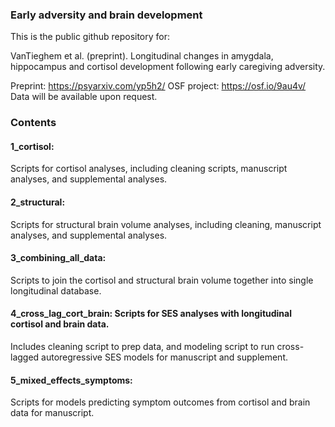 ### Early adversity and brain development

This is the public github repository for:

VanTieghem et al. (preprint). Longitudinal changes in amygdala, hippocampus and cortisol development following early caregiving adversity. 

Preprint: https://psyarxiv.com/yp5h2/
OSF project: https://osf.io/9au4v/
Data will be available upon request.

### Contents 

#### 1_cortisol:
Scripts for cortisol analyses, including cleaning scripts,  manuscript analyses, and supplemental analyses. 
#### 2_structural:
Scripts for structural brain volume analyses, including cleaning, manuscript analyses, and supplemental analyses. 
#### 3_combining_all_data:
Scripts to join the cortisol and structural brain volume together into single longitudinal database.
#### 4_cross_lag_cort_brain: Scripts for SES analyses with longitudinal cortisol and brain data. 
Includes cleaning script to prep data, and modeling script to run cross-lagged autoregressive SES models for manuscript and supplement.
#### 5_mixed_effects_symptoms: 
Scripts for models predicting symptom outcomes from cortisol and brain data for manuscript.



